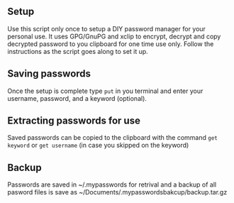 ## Setup  
Use this script only once to setup a DIY password manager for your personal use. It uses GPG/GnuPG and xclip to encrypt, decrypt and copy decrypted password to you clipboard for one time use only. Follow the instructions as the script goes along to set it up.  

## Saving passwords  
Once the setup is complete type `put` in you terminal and enter your username, password, and a keyword (optional).  

## Extracting passwords for use  
Saved passwords can be copied to the clipboard with the command `get keyword` or `get username` (in case you skipped on the keyword)  

## Backup  
Passwords are saved in ~/.mypasswords for retrival and a backup of all pasword files is save as ~/Documents/.mypasswordsbakcup/backup.tar.gz

